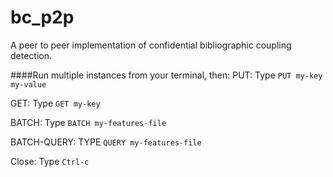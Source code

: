 # bc_p2p
A peer to peer implementation of confidential bibliographic coupling detection.

####Run multiple instances from your terminal, then:
PUT: Type `PUT my-key my-value`

GET: Type `GET my-key`

BATCH: Type `BATCH my-features-file`

BATCH-QUERY: TYPE `QUERY my-features-file`

Close: Type `Ctrl-c`



